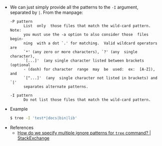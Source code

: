 - We can just simply provide all the patterns to the `-I` argument, separated by `|`. From the manpage:
  ```
  -P pattern
        List  only  those files that match the wild-card pattern.  Note:
        you must use the -a option to also consider those  files  begin‐
        ning  with a dot `.' for matching.  Valid wildcard operators are
        `*' (any zero or more characters), `?' (any  single  character),
        `[...]'  (any single character listed between brackets (optional
        - (dash) for character  range  may  be  used:  ex:  [A-Z]),  and
        `[^...]'  (any  single character not listed in brackets) and `|'
        separates alternate patterns.
  
  -I pattern
        Do not list those files that match the wild-card pattern.
  ```
- Example
  ```bash
  $ tree -I 'test*|docs|bin|lib'
  ```
- References
	- [How do we specify multiple ignore patterns for `tree` command? | StackExchange](https://unix.stackexchange.com/questions/47805/how-do-we-specify-multiple-ignore-patterns-for-tree-command)